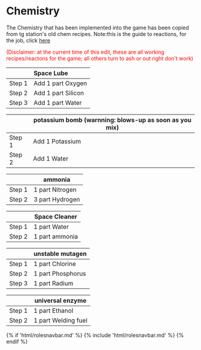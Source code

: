 # Chemistry
The Chemistry that has been implemented into the game has been copied from tg station's old chem recipes. Note:this is the guide to reactions, for the job, click [here](Chemist.md)

<font color= red>(Disclaimer: at the current time of this edit, these are all working recipes/reactons for the game; all others turn to ash or out right don't work)</font>

|        | Space Lube         |
| ------ | :----------------- |
| Step 1 | Add 1 part Oxygen  |
| Step 2 | Add 1 part Silicon |
| Step 3 | Add 1 part Water   |



|        | potassium bomb  (warnning: blows-up as soon as you mix) |
| ------ | ------------------------------------------------------- |
| Step 1 | Add 1 Potassium                                         |
| Step 2 | Add 1 Water                                             |



|        | ammonia         |
| ------ | --------------- |
| Step 1 | 1 part Nitrogen |
| Step 2 | 3 part Hydrogen |



|        | Space Cleaner  |
| ------ | -------------- |
| Step 1 | 1 part Water   |
| Step 2 | 1 part ammonia |



|        | unstable mutagen  |
| ------ | ----------------- |
| Step 1 | 1 part Chlorine   |
| Step 2 | 1 part Phosphorus |
| Step 3 | 1 part Radium     |



|        | universal enzyme    |
| ------ | ------------------- |
| Step 1 | 1 part Ethanol      |
| Step 2 | 1 part Welding fuel |

{% if 'html/rolesnavbar.md' %}
    {% include 'html/rolesnavbar.md' %}
{% endif %}







